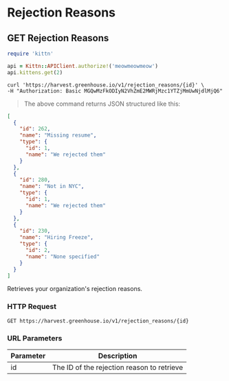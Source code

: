 # Rejection Reasons

## GET Rejection Reasons

```ruby
require 'kittn'

api = Kittn::APIClient.authorize!('meowmeowmeow')
api.kittens.get(2)
```

```shell
curl 'https://harvest.greenhouse.io/v1/rejection_reasons/{id}' \
-H "Authorization: Basic MGQwMzFkODIyN2VhZmE2MWRjMzc1YTZjMmUwNjdlMjQ6"
```

> The above command returns JSON structured like this:

```json
[
  {
    "id": 262,
    "name": "Missing resume",
    "type": {
      "id": 1,
      "name": "We rejected them"
    }
  },
  {
    "id": 280,
    "name": "Not in NYC",
    "type": {
      "id": 1,
      "name": "We rejected them"
    }
  },
  {
    "id": 230,
    "name": "Hiring Freeze",
    "type": {
      "id": 2,
      "name": "None specified"
    }
  }
]
```

Retrieves your organization's rejection reasons.

### HTTP Request

`GET https://harvest.greenhouse.io/v1/rejection_reasons/{id}`

### URL Parameters

Parameter | Description
--------- | -----------
id | The ID of the rejection reason to retrieve